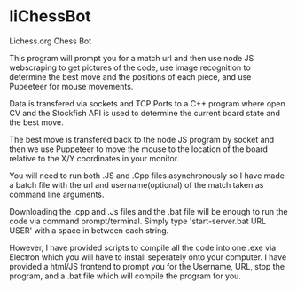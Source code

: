 # liChessBot

Lichess.org Chess Bot

This program will prompt you for a match url and then use node JS webscraping to get pictures of the code, use image recognition to determine the best move and the positions of each piece, and use Pupeeteer for mouse movements. 

Data is transfered via sockets and TCP Ports to a C++ program where open CV and the Stockfish API is used to determine the current board state and the best move.

The best move is transfered back to the node JS program by socket and then we use Puppeteer to move the mouse  to  the location of the board relative to the X/Y coordinates in your monitor. 

You will need to run both .JS and .Cpp files asynchronously so I have made a batch file with the url and username(optional) of the match taken as command line arguments. 

Downloading the .cpp and .Js files and the .bat file will be enough to run the code via command prompt/terminal. Simply type 'start-server.bat URL USER' with a space in between each string. 





However, I have provided scripts to compile all the code into one .exe via Electron which you will have to install seperately onto your computer. I have provided a html/JS frontend to prompt you for the Username, URL, stop the program, and a .bat file which will compile the program for you.

